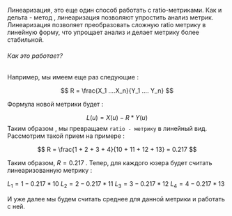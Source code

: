 Линеаризация, это еще один способ работать с ratio-метриками. Как и дельта - метод , линеаризация позволяют упростить анализ метрик. Линеаризация позволяет преобразовать сложную ratio метрику в линейную форму, что упрощает анализ и делает метрику более стабильной. 
<h6>Как это работает?</h6>
Например, мы имеем еще раз следующие : 

$$
	R = \frac{X_1 ....X_n}{Y_1 .... Y_n}
$$

Формула новой метрики будет : 

$$
L(u) = X(u) - R*Y(u)
$$
Таким образом , мы превращаем `ratio - метрику` в линейный вид. Рассмотрим такой прием на примере : 

$$
R = \frac{1 + 2 + 3 + 4}{10 + 11 + 12 + 13} = 0.217
$$

Таким образом, $R = 0.217$ . Тепер, для каждого юзера будет считать линеаризованную метрику : 

$L_1 = 1 - 0.217 * 10$ 
$L_2 = 2 - 0.217 * 11$ 
$L_3 = 3 - 0.217 * 12$ 
$L_4 = 4 - 0.217 * 13$ 

И уже далее мы будем считать среднее для данной метрики и работать с ней. 